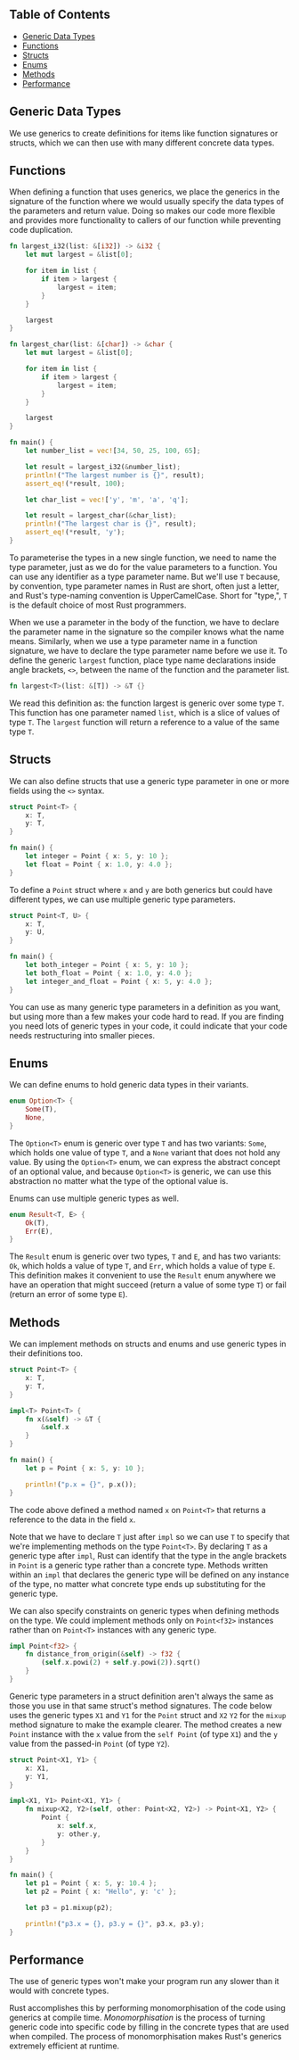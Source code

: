 ## Table of Contents

  - [Generic Data Types](#generic-data-types)
  - [Functions](#functions)
  - [Structs](#structs)
  - [Enums](#enums)
  - [Methods](#methods)
  - [Performance](#performance)

## Generic Data Types

We use generics to create definitions for items like function signatures or
structs, which we can then use with many different concrete data types.

## Functions

When defining a function that uses generics, we place the generics in the
signature of the function where we would usually specify the data types of the
parameters and return value. Doing so makes our code more flexible and provides
more functionality to callers of our function while preventing code
duplication.

```rust
fn largest_i32(list: &[i32]) -> &i32 {
    let mut largest = &list[0];

    for item in list {
        if item > largest {
            largest = item;
        }
    }

    largest
}

fn largest_char(list: &[char]) -> &char {
    let mut largest = &list[0];

    for item in list {
        if item > largest {
            largest = item;
        }
    }

    largest
}

fn main() {
    let number_list = vec![34, 50, 25, 100, 65];

    let result = largest_i32(&number_list);
    println!("The largest number is {}", result);
    assert_eq!(*result, 100);

    let char_list = vec!['y', 'm', 'a', 'q'];

    let result = largest_char(&char_list);
    println!("The largest char is {}", result);
    assert_eq!(*result, 'y');
}
```

To parameterise the types in a new single function, we need to name the type
parameter, just as we do for the value parameters to a function. You can use
any identifier as a type parameter name. But we'll use `T` because, by
convention, type parameter names in Rust are short, often just a letter, and
Rust's type-naming convention is UpperCamelCase. Short for "type,", `T` is the
default choice of most Rust programmers.

When we use a parameter in the body of the function, we have to declare the
parameter name in the signature so the compiler knows what the name means.
Similarly, when we use a type parameter name in a function signature, we have
to declare the type parameter name before we use it. To define the generic
`largest` function, place type name declarations inside angle brackets, `<>`,
between the name of the function and the parameter list.

```rust
fn largest<T>(list: &[T]) -> &T {}
```

We read this definition as: the function largest is generic over some type `T`.
This function has one parameter named `list`, which is a slice of values of
type `T`. The `largest` function will return a reference to a value of the same
type `T`.

## Structs

We can also define structs that use a generic type parameter in one or more
fields using the `<>` syntax.

```rust
struct Point<T> {
    x: T,
    y: T,
}

fn main() {
    let integer = Point { x: 5, y: 10 };
    let float = Point { x: 1.0, y: 4.0 };
}
```

To define a `Point` struct where `x` and `y` are both generics but could have
different types, we can use multiple generic type parameters.

```rust
struct Point<T, U> {
    x: T,
    y: U,
}

fn main() {
    let both_integer = Point { x: 5, y: 10 };
    let both_float = Point { x: 1.0, y: 4.0 };
    let integer_and_float = Point { x: 5, y: 4.0 };
}
```

You can use as many generic type parameters in a definition as you want, but
using more than a few makes your code hard to read. If you are finding you need
lots of generic types in your code, it could indicate that your code needs
restructuring into smaller pieces.

## Enums

We can define enums to hold generic data types in their variants.

```rust
enum Option<T> {
    Some(T),
    None,
}
```

The `Option<T>` enum is generic over type `T` and has two variants: `Some`,
which holds one value of type `T`, and a `None` variant that does not hold any
value. By using the `Option<T>` enum, we can express the abstract concept of an
optional value, and because `Option<T>` is generic, we can use this abstraction
no matter what the type of the optional value is.

Enums can use multiple generic types as well.

```rust
enum Result<T, E> {
    Ok(T),
    Err(E),
}
```

The `Result` enum is generic over two types, `T` and `E`, and has two variants:
`Ok`, which holds a value of type `T`, and `Err`, which holds a value of type
`E`. This definition makes it convenient to use the `Result` enum anywhere we
have an operation that might succeed (return a value of some type `T`) or fail
(return an error of some type `E`).

## Methods

We can implement methods on structs and enums and use generic types in their
definitions too.

```rust
struct Point<T> {
    x: T,
    y: T,
}

impl<T> Point<T> {
    fn x(&self) -> &T {
        &self.x
    }
}

fn main() {
    let p = Point { x: 5, y: 10 };

    println!("p.x = {}", p.x());
}
```

The code above defined a method named `x` on `Point<T>` that returns a
reference to the data in the field `x`.

Note that we have to declare `T` just after `impl` so we can use `T` to specify
that we're implementing methods on the type `Point<T>`. By declaring `T` as a
generic type after `impl`, Rust can identify that the type in the angle
brackets in `Point` is a generic type rather than a concrete type. Methods
written within an `impl` that declares the generic type will be defined on any
instance of the type, no matter what concrete type ends up substituting for the
generic type.

We can also specify constraints on generic types when defining methods on the
type. We could implement methods only on `Point<f32>` instances rather than on
`Point<T>` instances with any generic type.

```rust
impl Point<f32> {
    fn distance_from_origin(&self) -> f32 {
        (self.x.powi(2) + self.y.powi(2)).sqrt()
    }
}
```

Generic type parameters in a struct definition aren't always the same as those
you use in that same struct's method signatures. The code below uses the
generic types `X1` and `Y1` for the `Point` struct and `X2` `Y2` for the
`mixup` method signature to make the example clearer. The method creates a new
`Point` instance with the `x` value from the `self Point` (of type `X1`) and
the `y` value from the passed-in `Point` (of type `Y2`).

```rust
struct Point<X1, Y1> {
    x: X1,
    y: Y1,
}

impl<X1, Y1> Point<X1, Y1> {
    fn mixup<X2, Y2>(self, other: Point<X2, Y2>) -> Point<X1, Y2> {
        Point {
            x: self.x,
            y: other.y,
        }
    }
}

fn main() {
    let p1 = Point { x: 5, y: 10.4 };
    let p2 = Point { x: "Hello", y: 'c' };

    let p3 = p1.mixup(p2);

    println!("p3.x = {}, p3.y = {}", p3.x, p3.y);
}
```

## Performance

The use of generic types won't make your program run any slower than it would
with concrete types.

Rust accomplishes this by performing monomorphisation of the code using
generics at compile time. _Monomorphisation_ is the process of turning generic
code into specific code by filling in the concrete types that are used when
compiled. The process of monomorphisation makes Rust's generics extremely
efficient at runtime.
